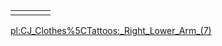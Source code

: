 |     |     |     |     |
|-----|-----|-----|-----|
|     |     |     |     |

[pl:CJ\_Clothes%5CTattoos:\_Right\_Lower\_Arm\_(7)](/docs/pl-cj_clothes%5ctattoos-_right_lower_arm_(7).md "wikilink")
